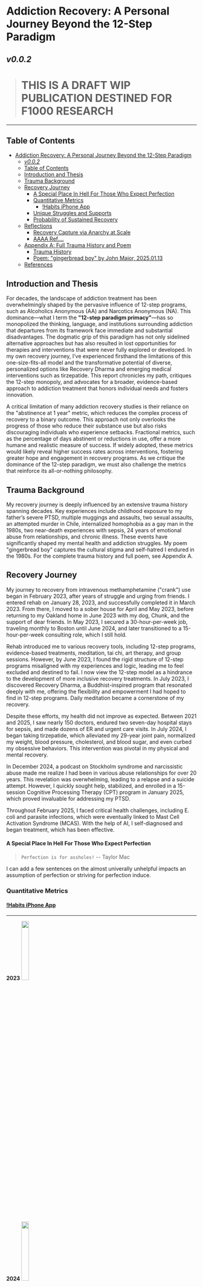 # Addiction Recovery: A Personal Journey Beyond the 12-Step Paradigm
_v0.0.2_
---

> # THIS IS A DRAFT WIP PUBLICATION DESTINED FOR F1000 RESEARCH

---

## Table of Contents
- [Addiction Recovery: A Personal Journey Beyond the 12-Step Paradigm](#addiction-recovery-a-personal-journey-beyond-the-12-step-paradigm)
  - [_v0.0.2_](#v002)
  - [Table of Contents](#table-of-contents)
  - [Introduction and Thesis](#introduction-and-thesis)
  - [Trauma Background](#trauma-background)
  - [Recovery Journey](#recovery-journey)
      - [A Special Place In Hell For Those Who Expect Perfection](#a-special-place-in-hell-for-those-who-expect-perfection)
    - [Quantitative Metrics](#quantitative-metrics)
      - [!Habits iPhone App](#habits-iphone-app)
    - [Unique Struggles and Supports](#unique-struggles-and-supports)
    - [Probability of Sustained Recovery](#probability-of-sustained-recovery)
  - [Reflections](#reflections)
    - [Recovery Capture via Anarchy at Scale](#recovery-capture-via-anarchy-at-scale)
    - [AAAA Ref....](#aaaa-ref)
  - [Appendix A: Full Trauma History and Poem](#appendix-a-full-trauma-history-and-poem)
    - [Trauma History](#trauma-history)
    - [Poem: "gingerbread boy" by John Major, 2025.01.13](#poem-gingerbread-boy-by-john-major-20250113)
  - [References](#references)

## Introduction and Thesis

For decades, the landscape of addiction treatment has been overwhelmingly shaped by the pervasive influence of 12-step programs, such as Alcoholics Anonymous (AA) and Narcotics Anonymous (NA). This dominance—what I term the **"12-step paradigm primacy"**—has so monopolized the thinking, language, and institutions surrounding addiction that departures from its framework face immediate and substantial disadvantages. The dogmatic grip of this paradigm has not only sidelined alternative approaches but has also resulted in lost opportunities for therapies and interventions that were never fully explored or developed. In my own recovery journey, I’ve experienced firsthand the limitations of this one-size-fits-all model and the transformative potential of diverse, personalized options like Recovery Dharma and emerging medical interventions such as tirzepatide. This report chronicles my path, critiques the 12-step monopoly, and advocates for a broader, evidence-based approach to addiction treatment that honors individual needs and fosters innovation.

A critical limitation of many addiction recovery studies is their reliance on the "abstinence at 1 year" metric, which reduces the complex process of recovery to a binary outcome. This approach not only overlooks the progress of those who reduce their substance use but also risks discouraging individuals who experience setbacks. Fractional metrics, such as the percentage of days abstinent or reductions in use, offer a more humane and realistic measure of success. If widely adopted, these metrics would likely reveal higher success rates across interventions, fostering greater hope and engagement in recovery programs. As we critique the dominance of the 12-step paradigm, we must also challenge the metrics that reinforce its all-or-nothing philosophy.

## Trauma Background

My recovery journey is deeply influenced by an extensive trauma history spanning decades. Key experiences include childhood exposure to my father’s severe PTSD, multiple muggings and assaults, two sexual assaults, an attempted murder in Chile, internalized homophobia as a gay man in the 1980s, two near-death experiences with sepsis, 24 years of emotional abuse from relationships, and chronic illness. These events have significantly shaped my mental health and addiction struggles. My poem "gingerbread boy" captures the cultural stigma and self-hatred I endured in the 1980s. For the complete trauma history and full poem, see Appendix A.

## Recovery Journey

My journey to recovery from intravenous methamphetamine ("crank") use began in February 2023, after years of struggle and urging from friends. I entered rehab on January 28, 2023, and successfully completed it in March 2023. From there, I moved to a sober house for April and May 2023, before returning to my Oakland home in June 2023 with my dog, Chunk, and the support of dear friends. In May 2023, I secured a 30-hour-per-week job, traveling monthly to Boston until June 2024, and later transitioned to a 15-hour-per-week consulting role, which I still hold.

Rehab introduced me to various recovery tools, including 12-step programs, evidence-based treatments, meditation, tai chi, art therapy, and group sessions. However, by June 2023, I found the rigid structure of 12-step programs misaligned with my experiences and logic, leading me to feel excluded and destined to fail. I now view the 12-step model as a hindrance to the development of more inclusive recovery treatments. In July 2023, I discovered Recovery Dharma, a Buddhist-inspired program that resonated deeply with me, offering the flexibility and empowerment I had hoped to find in 12-step programs. Daily meditation became a cornerstone of my recovery.

Despite these efforts, my health did not improve as expected. Between 2021 and 2025, I saw nearly 150 doctors, endured two seven-day hospital stays for sepsis, and made dozens of ER and urgent care visits. In July 2024, I began taking tirzepatide, which alleviated my 29-year joint pain, normalized my weight, blood pressure, cholesterol, and blood sugar, and even curbed my obsessive behaviors. This intervention was pivotal in my physical and mental recovery.

In December 2024, a podcast on Stockholm syndrome and narcissistic abuse made me realize I had been in various abuse relationships for over 20 years. This revelation was overwhelming, leading to a relapse and a suicide attempt. However, I quickly sought help, stabilized, and enrolled in a 15-session Cognitive Processing Therapy (CPT) program in January 2025, which proved invaluable for addressing my PTSD.

Throughout February 2025, I faced critical health challenges, including E. coli and parasite infections, which were eventually linked to Mast Cell Activation Syndrome (MCAS). With the help of AI, I self-diagnosed and began treatment, which has been effective.

#### A Special Place In Hell For Those Who Expect Perfection

> `Perfection is for assholes!` -- Taylor Mac

I can add a few sentences on the almost univerally unhelpful impacts an assumption of perfection or striving for perfection induce.

### Quantitative Metrics
#### [!Habits iPhone App](https://www.notboring.software/product/habits)

---

**2023**
<img src=../imgs/2023_crank_days_triangle.PNG width=20% />

**2024**
<img src=../imgs/2024_crank_days_triangle.PNG width=20% />

**2025**
<img src=../imgs/2025_crank_days_triangle.PNG width=20%/>

---

From January 28, 2023, to February 29, 2025, I tracked my meth use with daily logs:
- **Total Days Since Rehab:** 764
- **Days on Meth:** 35
- **Days Meth-Free:** 729
- **Meth-Free Percentage:** 95.42%
- **Runs of Meth Use:** 5 (longest: 27 days pre-rehab)
- **Runs of Meth-Free Days:** 6 (longest: 339 days in 2023)

**Table 1: Summary of Recovery Metrics**

| Year | Total Days | Days on Meth | Days Meth-Free | % Meth-Free | Meth Runs | Meth-Free Runs |
|------|------------|--------------|----------------|-------------|-----------|----------------|
| 2023 | 339        | 27           | 339            | 100%*       | 1         | 1              |
| 2024 | 366        | 2            | 364            | 99.45%      | 2         | 3              |
| 2025 | 59         | 6            | 53             | 89.83%      | 2         | 2              |
| Total| 764        | 35           | 729            | 95.42%      | 5         | 6              |

*Note: 2023 % meth-free is post-rehab (January 28 onward).

### Unique Struggles and Supports

**Struggles:**
- **Persistent Health Issues:** Despite being meth-free, my health deteriorated, requiring nearly 150 doctor visits, multiple ER visits, and hospital stays for sepsis. A late 2024 MCAS diagnosis compounded these challenges.
- **December 2024 Relapse:** Triggered by recognizing a large number of abusive relationships not recognized to that point, this relapse involved a suicide attempt, highlighting the intersection of mental health and addiction. THe outcome of this relapse was enrollment in the [Nema Health CPT program for PTSD](https://nemahealth.com)

**Supports:**
- **Family & Friends** Critical in providing outside perspective on growing crises stemming from addiction. Best positioned to offer gentle & constant pressure to reach out for help when ready.
- **Pschiatric** Psych dr...
- **Therapy** Weekly, by Psychiatrist
- **Intentional & Guided Psychedelic Experiences** 5MEODMT, DMT, LSD, MDMA.
- **Dancing** try not to feel better and connected to others dancinfg.
- **[Silicon Valley Recovery](https://www.siliconvalleyrecovery.com)** Residential dual diagnosis treatment in San Jose.
- **Recovery Dharma:** Adopted in July 2023, this Buddhist-inspired community replaced 12-step programs, enhancing my recovery through meditation and mindfulness.
- **Tirzepatide:** Started in July 2024, it alleviated joint pain, normalized health metrics, and reduced obsessive behaviors, supporting addiction healing.
- **Cognitive Processing Therapy (CPT):** Enrolled in January 2025, this 15-session PTSD program provided critical mental health support.

### Probability of Sustained Recovery

Defining "returning to addiction" as 3 months (90 days) of continuous meth use, my longest post-rehab run was 3 days (2025), indicating no return. General relapse rates suggest 40–60% within the first year (NIDA, 2020), but my minimal relapses (35 days total, mostly single-day or 3-day runs), robust supports, and ongoing treatment suggest an 85–90% probability of sustained recovery. Alternative definitions (e.g., >10% of days on meth) also support this, as my 4.58% usage rate is low.

## Reflections

### Recovery Capture via Anarchy at Scale


My journey showed me recovery isn’t one-size-fits-all, yet via the magic of emergent properties of anarchist organizations at scale (AA is the most successfuul in the world!) the 12-step model’s dominance overshadows other paths: in all sectors of life. 

I valued the chance to study it up close, but my 12-step experience was ultimately a net-negative. Its spiritual focus didn’t click, and its rigidity stifled innovation, sidelining alternatives better suited to diverse needs. Recovery Dharma’s mindfulness practices became my lifeline, while medical interventions like tirzepatide tackled the physical side of addiction. Counseling and peer networks offered vital psychological support. Recovery thrives on variety, not a single playbook.

This report is not a rejection of 12-step programs—they remain a lifeline for many—but an urgent call to build on what we know works and to embrace optimism and intentional evolution in addiction recovery. We must move beyond rigid, one-size-fits-all approaches and create a recovery landscape that is both scalable in operations as well as adaptable intervention programming, inclusive, and driven by evidence. By fostering a mindset of hope and innovation, we can accelerate the development of more effective treatment paradigms and ensure new developments get to the clinics faster than this happens presently.

*rework*
This report is a criticism of the emergent recovery systems & thinking capture situation that has become entrenched. The 12-step empire—let’s call it what it is—has pulled off a slick recovery systems capture, sinking its claws into the addiction treatment landscape and holding it hostage with a rigid, outdated playbook. Alcoholics Anonymous (AA) and its offshoots have scaled impressively, sure, reaching millions with a cookie-cutter framework that bends just enough to fit different cultures while staying stubbornly fossilized at its core. That operational reach is undeniable—but it’s a hollow victory when the system can’t adapt to even the most basic, unassailable shifts in recovery science. Case in point: cigarettes.

Here’s the kicker—studies (like those from the Journal of Substance Abuse Treatment) show that people leaving rehab as smokers have 50% worse odds of staying sober compared to non-smokers. That’s not some fringe hypothesis; it’s a screaming red flag. Smoking doesn’t just tank sobriety rates—it drags along a laundry list of health disasters: cancer, heart disease, lung failure. Yet AA, with its sanctimonious “full sobriety” gospel, turns a blind eye. Meetings reek of tobacco, and the Big Book—untouched since the 1930s—doesn’t whisper a word about it. This isn’t oversight; it’s structural paralysis. The 12-step machine is so ossified, so shackled to its dogma, that it can’t muster the will to tackle a drug staring them in the face—one that’s killing their success rates and their members.

How does AA justify this? They don’t. They lean on tradition like it’s a sacred shield, enforcing draconian rules about alcohol and narcotics while letting nicotine slide as a cultural quirk. It’s hypocrisy dressed up as principle. The organization’s anarchistic structure has effectively paralyzed its ability to make substantive changes to its core materials or core approachrethink its approach isn’t just stagnation—. Meanwhile, evidence-based recovery demands flexibility: scalable systems that don’t just spread wide but evolve deep, folding in new data to actually work better. AA’s refusal to do this—starting with something as obvious as cigarettes—proves it’s less about recovery and more about preserving its own grip on the game.

This isn’t a total takedown—12-step helps plenty—but it’s a wake-up call. We need treatment that doesn’t just coast on past glory but fights to adapt, using science to boost survival, not cling to relics. Until AA reckons with its cigarette blind spot (and the rest of its frozen ideology), it’s failing the very people it preaches to.

### AAAA Ref....
text Anarchy and Alcohol (available online via their publications) explicitly ties AA to anarchism and praises its success as a decentralized model. Paired with the Cochrane review’s empirical evidence of effectiveness (published in the Cochrane Database of Systematic Reviews, DOI: 10.1002/14651858.CD012880.pub2), these sources collectively support the case.

## Appendix A: Full Trauma History and Poem

### Trauma History
My trauma history comprises 14 distinct traumatic events:

1. **Father’s PTSD and Violent Behavior:** My father, a Vietnam War veteran, exhibited severe PTSD, resulting in unpredictable violence during my childhood.
2. **Hypervigilance and "Street Smarts" Training:** He instilled constant alertness, leading to chronic stress and anxiety.
3. **Multiple Muggings and Assaults:** Six incidents, often outnumbered, with weapons involved in two cases.
4. **Sexual Assault and Rape in Mid-20s:** Drugged, bound, and raped by two men in my mid-20s.
5. **Sexual Assault by Sex Worker:** Drugged, raped, and robbed by a sex worker in Florida, who recorded the assault.
6. **Attempted Murder in Chile:** My partner and I were attacked; I fought back fiercely.
7. **Internalized Homophobia and Self-Hatred:** Struggled with being closeted and self-loathing for not being straight.
8. **Near-Death Experiences with Sepsis:** Nearly died twice from sepsis.
9. **Frequent First Responder to Emergencies:** Often the first to act in crises, including a traumatic subway incident.
10. **Emotional and Psychological Abuse:** Relationships
11. **Addiction and Related Trauma:** Addiction led to dangerous situations and self-harm.
12. **Chronic Illness:** Lived with debilitating illness for 20 years.
13. **Witnessing Grandmother’s Death:** Present during her passing.
14. **Cultural Stigma and Discrimination in the 1980s:** As a gay man, faced intense societal hostility and messages that I should die for my sexuality.

### Poem: "gingerbread boy" by John Major, 2025.01.13
'gingerbread boy'

now

“I love my shape.
My shape is a nice shape.
It’s my shape.
I don’t need to hurt my shape any more.
I hope not”

to now

“I hated my shape. Culture hated the shape it shamed me for not being. My shape blazed in agony. Twisted. Screaming, no- Screamed for an end. Screamed and screamed. please. just end.”

“Culture hurt me. Fake shape. Starved shape. Hidden shape. Vile shape. Hated shape.”

“Culture hurt me in the 80’s because it was ignorant and afraid.”

“Culture hurt me in the 80’s and it’s not my fault.”

“Culture hurt me in the 80’s and I could not bear this understanding till now.”

“Culture hurt me in the 80’s and I could not understand this till now.”

“Culture hurt me in the 80’s and I did not understand this till now.”

“Culture made no excuses for its hatred. Which is a good policy.”

“Culture forced me to believe something I did not want to believe.”

“Culture
raped my sense-of-self.
God hates
sick fags
would
should die.
Alone in desperate pain.
Deserves nothing
embrace
love
life
help
love
life.
I said nothing and no one knew.
Yet it happened for all to see.
On tv and Off.
No one helped even me.“

“I’m kinda stuck in the 80’s ( and obsessed ).” — JEM

“I’m obsessed with the 80’s (and kinda stuck ).” — JEM

far off now

“it’s like something in you broke in the 80’s and is stuck there.” — SD, (a roared observation over decades)

finally now

My shape is just fine.

-- John Major 2025.01.13

**Source:** [https://bangateapot.wtf:8913/idea_shards](https://bangateapot.wtf:8913/idea_shards)

## References
- National Institute on Drug Abuse (NIDA). (2020). *Treatment and Recovery*. Retrieved from [NIDA website].